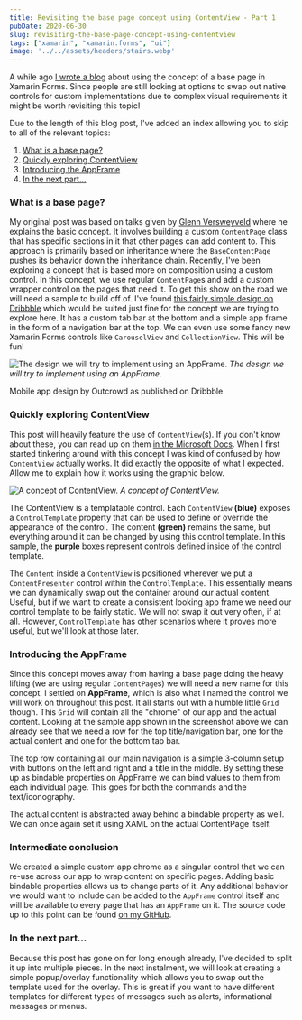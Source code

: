 ```yaml
---
title: Revisiting the base page concept using ContentView - Part 1
pubDate: 2020-06-30
slug: revisiting-the-base-page-concept-using-contentview
tags: ["xamarin", "xamarin.forms", "ui"]
image: '../../assets/headers/stairs.webp'
---
```

A while ago [I wrote a blog](https://www.thewissen.io/create-a-kickass-banking-app-using-a-basepage-in-xamarin/) about using the concept of a base page in Xamarin.Forms. Since people are still looking at options to swap out native controls for custom implementations due to complex visual requirements it might be worth revisiting this topic! 

Due to the length of this blog post, I've added an index allowing you to skip to all of the relevant topics:
1.  [What is a base page?](#what)
2.  [Quickly exploring ContentView](#contentview)
3.  [Introducing the AppFrame](#appframe)
4.  [In the next part...](#nextpart)

### <span id="what"></span>What is a base page?
My original post was based on talks given by [Glenn Versweyveld](https://twitter.com/Depechie) where he explains the basic concept. It involves building a custom `ContentPage` class that has specific sections in it that other pages can add content to. This approach is primarily based on inheritance where the `BaseContentPage` pushes its behavior down the inheritance chain. Recently, I've been exploring a concept that is based more on composition using a custom control. In this concept, we use regular `ContentPage`s and add a custom wrapper control on the pages that need it.
To get this show on the road we will need a sample to build off of. I've found [this fairly simple design on Dribbble](https://dribbble.com/shots/8622369-Mobile-app-Vegan-meal) which would be suited just fine for the concept we are trying to explore here. It has a custom tab bar at the bottom and a simple app frame in the form of a navigation bar at the top. We can even use some fancy new Xamarin.Forms controls like `CarouselView` and `CollectionView`. This will be fun!

![The design we will try to implement using an AppFrame.](/images/posts/6bbd6b6b1d89de016cef5d997562c06c.png)
*The design we will try to implement using an AppFrame.*

Mobile app design by Outcrowd as published on Dribbble.

### <span id="contentview"></span>Quickly exploring ContentView
This post will heavily feature the use of `ContentView`(s). If you don't know about these, you can read up on them [in the Microsoft Docs](https://docs.microsoft.com/en-us/xamarin/xamarin-forms/user-interface/layouts/contentview). When I first started tinkering around with this concept I was kind of confused by how `ContentView` actually works. It did exactly the opposite of what I expected. Allow me to explain how it works using the graphic below.

![A concept of ContentView.](/images/posts/image-47.png)
*A concept of ContentView.*

The ContentView is a templatable control. Each `ContentView` **(blue)** exposes a `ControlTemplate` property that can be used to define or override the appearance of the control. The content **(green)** remains the same, but everything around it can be changed by using this control template. In this sample, the **purple** boxes represent controls defined inside of the control template.

The `Content` inside a `ContentView` is positioned wherever we put a `ContentPresenter` control within the `ControlTemplate`. This essentially means we can dynamically swap out the container around our actual content. Useful, but if we want to create a consistent looking app frame we need our control template to be fairly static. We will not swap it out very often, if at all. However, `ControlTemplate` has other scenarios where it proves more useful, but we'll look at those later.

### Introducing the AppFrame
Since this concept moves away from having a base page doing the heavy lifting (we are using regular `ContentPage`s) we will need a new name for this concept. I settled on **AppFrame**, which is also what I named the control we will work on throughout this post. It all starts out with a humble little `Grid` though. This `Grid` will contain all the "chrome" of our app and the actual content. Looking at the sample app shown in the screenshot above we can already see that we need a row for the top title/navigation bar, one for the actual content and one for the bottom tab bar.

<script src="https://gist.github.com/sthewissen/62d9c095b2ca08a95fd3e4c7c6f911a9.js"></script>  

The top row containing all our main navigation is a simple 3-column setup with buttons on the left and right and a title in the middle. By setting these up as bindable properties on AppFrame we can bind values to them from each individual page. This goes for both the commands and the text/iconography.
 
<script src="https://gist.github.com/sthewissen/a20078571d84038442b34e0c47a2be86.js"></script>  

The actual content is abstracted away behind a bindable property as well. We can once again set it using XAML on the actual ContentPage itself.

<script src="https://gist.github.com/sthewissen/a983afa90f9229f25c731b76df6b5b06.js"></script>

### <span id="appframe"></span>Intermediate conclusion
We created a simple custom app chrome as a singular control that we can re-use across our app to wrap content on specific pages. Adding basic bindable properties allows us to change parts of it. Any additional behavior we would want to include can be added to the `AppFrame` control itself and will be available to every page that has an `AppFrame` on it. The source code up to this point can be found [on my GitHub](https://github.com/sthewissen/BasePageRevisited).

### <span id="nextpart"></span>In the next part...
Because this post has gone on for long enough already, I've decided to split it up into multiple pieces. In the next instalment, we will look at creating a simple popup/overlay functionality which allows you to swap out the template used for the overlay. This is great if you want to have different templates for different types of messages such as alerts, informational messages or menus.